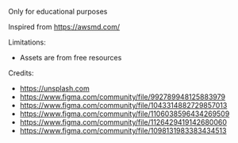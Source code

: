 Only for educational purposes

Inspired from https://awsmd.com/

Limitations:
- Assets are from free resources

Credits:
- https://unsplash.com
- https://www.figma.com/community/file/992789948125883979
- https://www.figma.com/community/file/1043314882729857013
- https://www.figma.com/community/file/1106038596434269509
- https://www.figma.com/community/file/1126429419142680060
- https://www.figma.com/community/file/1098131983383434513
